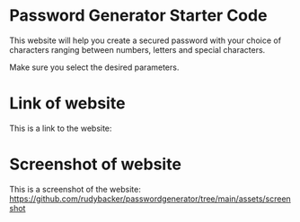 # Password Generator Starter Code

This website will help you create a secured password with your choice of characters ranging between numbers, letters and special characters.

Make sure you select the desired parameters.

# Link of website
This is a link to the website:      

# Screenshot of website
This is a screenshot of the website: https://github.com/rudybacker/passwordgenerator/tree/main/assets/screenshot 
